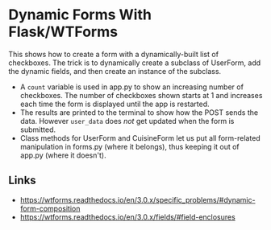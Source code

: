 # Dynamic Forms With Flask/WTForms

This shows how to create a form with a dynamically-built list of checkboxes.
The trick is to dynamically create a subclass of UserForm, add the dynamic fields, and then create an instance of the subclass.

- A `count` variable is used in app.py to show an increasing number of checkboxes. The number of checkboxes shown starts at 1 and increases each time the form is displayed until the app is restarted.
- The results are printed to the terminal to show how the POST sends the data. However `user_data` does *not* get updated when the form is submitted.
- Class methods for UserForm and CuisineForm let us put all form-related manipulation in forms.py (where it belongs), thus keeping it out of app.py (where it doesn't).

## Links

- https://wtforms.readthedocs.io/en/3.0.x/specific_problems/#dynamic-form-composition
- https://wtforms.readthedocs.io/en/3.0.x/fields/#field-enclosures